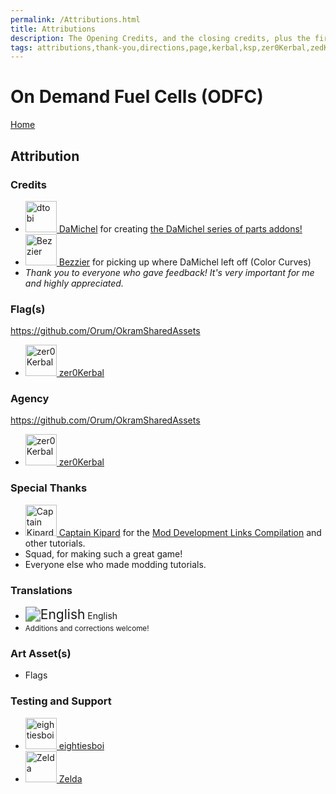 ```yaml
---
permalink: /Attributions.html
title: Attributions
description: The Opening Credits, and the closing credits, plus the first of two (or is three) end credit scenes
tags: attributions,thank-you,directions,page,kerbal,ksp,zer0Kerbal,zedK
---
```


<!--
Attributions.md v1.0.7.1
On Demand Fuel Cells (ODFC)
created: 01 Feb 2022
updated: 03 Jun 2022
-->

<script src="https://kit.fontawesome.com/0ea5493613.js" crossorigin="anonymous"></script>
<i class="fa fa-gear fa-spin fa-3x" style="color: firebrick"></i>

# On Demand Fuel Cells (ODFC)

[Home](./index.md)

## Attribution

### Credits

<ul>
  <li><a href="https://forum.kerbalspaceprogram.com/index.php?/profile/93697-*/"><img border="0" alt="dtobi" src="https://kerbal-forum-uploads.s3.us-west-2.amazonaws.com/set_resources_17/84c1e40ea0e759e3f1505eb1788ddf3c_default_photo.png" width="50" height="50" > DaMichel</a> for creating <a href="https://forum.kerbalspaceprogram.com/index.php?/topic/208107-*/" alt="DaMichel Ltd (KM)"> the DaMichel series of parts addons!</a></li>
  <li><a href="https://forum.kerbalspaceprogram.com/index.php?/profile/81209-*/"><img border="0" alt="Bezzier" src="https://kerbal-forum-uploads.s3.us-west-2.amazonaws.com/set_resources_17/84c1e40ea0e759e3f1505eb1788ddf3c_default_photo.png" width="50" height="50" > Bezzier</a> for picking up where DaMichel left off (Color Curves)</li>
  <li><i>Thank you to everyone who gave feedback! It's very important for me and highly appreciated.</i></li>
</ul>

### Flag(s)
https://github.com/Orum/OkramSharedAssets
<ul>
  <li><a href="https://forum.kerbalspaceprogram.com/index.php?/profile/190933-*/"><img border="0" alt="zer0Kerbal" src="https://kerbal-forum-uploads.s3.us-west-2.amazonaws.com/monthly_2018_08/free-clipart-hithhikers-guide-14.thumb.jpg.05fc7d1bdc37ce2bfca8923bf1e97303.jpg" width="50" height="50" > zer0Kerbal</a></li>
</ul>

### Agency
https://github.com/Orum/OkramSharedAssets
<ul>
  <li><a href="(https://forum.kerbalspaceprogram.com/index.php?/profile/190933-*/)"><img border="0" alt="zer0Kerbal" src="https://kerbal-forum-uploads.s3.us-west-2.amazonaws.com/monthly_2018_08/free-clipart-hithhikers-guide-14.thumb.jpg.05fc7d1bdc37ce2bfca8923bf1e97303.jpg" width="50" height="50" > zer0Kerbal</a></li>
</ul>

### Special Thanks

<ul>
  <li><a href="https://forum.kerbalspaceprogram.com/index.php?/profile/70516-captainkipard/"><img border="0" alt="Captain Kipard" src="https://kerbal-forum-uploads.s3.us-west-2.amazonaws.com/monthly_12_2015/itsame.png.3227b08e54fc9e3eaa0c6c2ad8e9ad07.thumb.png.5d3a3eb0344a23048ea58826e47b9781.png" width="50" height="50" > Captain Kipard</a> for the <a href="https://forum.kerbalspaceprogram.com/index.php?/topic/85372-*/"> Mod Development Links Compilation</a> and other tutorials.</li>
  <li>Squad, for making such a great game!</li>
  <li>Everyone else who made modding tutorials.</li>
</ul>

### Translations

<ul>
  <li><img src="https://raw.githubusercontent.com/zer0Kerbal/zer0Kerbal/master/img/EN.png " alt="English" style="zoom:150%;" /> English</li>
  <li><small>Additions and corrections welcome!</small></li>
</ul>

### Art Asset(s)

* Flags

### Testing and Support

<ul>
  <li><a href="https://forum.kerbalspaceprogram.com/index.php?/profile/133828-eightiesboi/"><img border="0" alt="eightiesboi" src="https://kerbal-forum-uploads.s3.us-west-2.amazonaws.com/monthly_2018_01/happy_velociraptor_dinosaur_greeting_cards-r918b99ab65894a198682f360e419773a_xvuak_8byvr_512.thumb.jpg.00c28897eef8a91ee74f6cb59a9bbb5f.jpg" width="50" height="50" > eightiesboi</a></li>
  <li><a href="https://forum.kerbalspaceprogram.com/index.php?/profile/66411-zelda/"><img border="0" alt="Zelda" src="https://kerbal-forum-uploads.s3.us-west-2.amazonaws.com/monthly_2019_07/LoZ_RGB_960x960.thumb.jpg.32a815400e819b11482764bdea71373c.jpg" width="50" height="50" > Zelda</a></li>
</ul>

<!-- links -->
[DML]: https://forum.kerbalspaceprogram.com/index.php?/topic/208107-*/ "DaMichel Ltd Forum Thread"

[damichel]: https://forum.kerbalspaceprogram.com/index.php?/profile/93697-*/ "damichel"
[bezzier]: https://forum.kerbalspaceprogram.com/index.php?/profile/81209-*/ "Bezzier"
[cptkipard]: https://forum.kerbalspaceprogram.com/index.php?/profile/70516-*/ "Captain Kipard"
[zer0Kerbal]: https://forum.kerbalspaceprogram.com/index.php?/profile/190933-*/ "zer0Kerbal"

<!-- Localization -->
[lreadme]: https://github.com/zer0Kerbal/zer0Kerbal/blob/master/Localization/readme.md "Localization Readme"
[qstart]: https://github.com/zer0Kerbal/zer0Kerbal/blob/master/Localization/quickstart.md "Quickstart"

[EN]: https://raw.githubusercontent.com/zer0Kerbal/zer0Kerbal/master/img/EN.png "English"  
[BR]: https://raw.githubusercontent.com/zer0Kerbal/zer0Kerbal/master/img/BR.png "Português Brasil"
[CN]: https://raw.githubusercontent.com/zer0Kerbal/zer0Kerbal/master/img/CH.png "中文"  
[DE]: https://raw.githubusercontent.com/zer0Kerbal/zer0Kerbal/master/img/DE.png "Deutsch"  
[ES]: https://raw.githubusercontent.com/zer0Kerbal/zer0Kerbal/master/img/ES.png "Español"  
[FR]: https://raw.githubusercontent.com/zer0Kerbal/zer0Kerbal/master/img/FR.png "Français"  
[IT]: https://raw.githubusercontent.com/zer0Kerbal/zer0Kerbal/master/img/IT.png "Italiano"  
[JA]: https://raw.githubusercontent.com/zer0Kerbal/zer0Kerbal/master/img/JA.png "日本語"  
[KO]: https://raw.githubusercontent.com/zer0Kerbal/zer0Kerbal/master/img/KO.png "한국어"  
[MX]: https://raw.githubusercontent.com/zer0Kerbal/zer0Kerbal/master/img/MX.png "Mexicano Español"  
[NL]: https://raw.githubusercontent.com/zer0Kerbal/zer0Kerbal/master/img/NL.png "Dutch"  
[NO]: https://raw.githubusercontent.com/zer0Kerbal/zer0Kerbal/master/img/NO.png "Norsk"
[PO]: https://raw.githubusercontent.com/zer0Kerbal/zer0Kerbal/master/img/PO.png "Polski"  
[RU]: https://raw.githubusercontent.com/zer0Kerbal/zer0Kerbal/master/img/RU.png "Русский"  
[SW]: https://raw.githubusercontent.com/zer0Kerbal/zer0Kerbal/master/img/SW.png "Svenska"  
[TR]: https://raw.githubusercontent.com/zer0Kerbal/zer0Kerbal/master/img/TR.png "Türk"  
[TW]: https://raw.githubusercontent.com/zer0Kerbal/zer0Kerbal/master/img/TW.png "国语"

<!-- this file CC BY-ND 4.0 by zer0Kerbal -->
